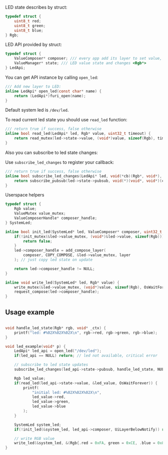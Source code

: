 LED state describes by struct:

```C
typedef struct {
    uint8_t red;
    uint8_t green;
    uint8_t blue; 
} Rgb;
```

LED API provided by struct:

```C
typedef struct {
    ValueComposer* composer; /// every app add its layer to set value, LayeredReducer<Rgb*>
    ValueManager* state; /// LED value state and changes <Rgb*>
} LedApi;
```

You can get API instance by calling `open_led`:

```C
/// Add new layer to LED:
inline LedApi* open_led(const char* name) {
    return (LedApi*)furi_open(name);
}
```

Default system led is `/dev/led`.

To read current led state you should use `read_led` function:

```C
/// return true if success, false otherwise
inline bool read_led(LedApi* led, Rgb* value, uint32_t timeout) {
    return read_mutex(led->state->value, (void*)value, sizeof(Rgb), timeout);
}
```

Also you can subscribe to led state changes:

Use `subscribe_led_changes` to register your callback:

```C
/// return true if success, false otherwise
inline bool subscribe_led_changes(LedApi* led, void(*cb)(Rgb*, void*), void* ctx) {
    return subscribe_pubsub(led->state->pubsub, void(*)(void*, void*)(cb), ctx);
}
```

Userspace helpers

```C
typedef struct {
    Rgb value;
    ValueMutex value_mutex;
    ValueComposerHandle* composer_handle;
} SystemLed;

inline bool init_led(SystemLed* led, ValueComposer* composer, uint32_t layer) {
    if(!init_mutex(&led->value_mutex, (void*)&led->value, sizeof(Rgb))) {
        return false;
    }
    led->composer_handle = add_compose_layer(
        composer, COPY_COMPOSE, &led->value_mutex, layer
    ); // just copy led state on update

    return led->composer_handle != NULL;
}

inline void write_led(SystemLed* led, Rgb* value) {
    write_mutex(&led->value_mutex, (void*)value, sizeof(Rgb), OsWaitForever);
    request_compose(led->composer_handle);
}
```


## Usage example

```C

void handle_led_state(Rgb* rgb, void* _ctx) {
    printf("led: #%02X%02X%02X\n", rgb->red, rgb->green, rgb->blue);
}

void led_example(void* p) {
    LedApi* led_api = open_led("/dev/led");
    if(led_api == NULL) return; // led not available, critical error

    // subscribe to led state updates
    subscribe_led_changes(led_api->state->pubsub, handle_led_state, NULL);

    Rgb led_value;
    if(read_led(led_api->state->value, &led_value, OsWaitForever)) {
        printf(
            "initial led: #%02X%02X%02X\n",
            led_value->red,
            led_value->green,
            led_value->blue
        );
    }

    SystemLed system_led;
    if(!init_led(&system_led, led_api->composer, UiLayerBelowNotify)) return;

    // write RGB value
    write_led(&system_led, &(Rgb{.red = 0xFA, green = 0xCE, .blue = 0x8D}));
}
```
